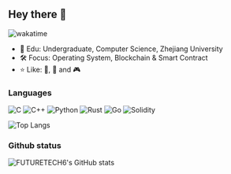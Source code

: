 ## Hey there :wave:

![wakatime](https://wakatime.com/badge/user/5a7abdae-6e7d-4bd8-8663-e76179b44ecb.svg?style=flat)

* :open_book: Edu: Undergraduate, Computer Science, Zhejiang University
* :hammer_and_wrench: Focus: Operating System, Blockchain & Smart Contract
* :star: Like: :tennis:, :bicyclist: and :video_game:

### Languages

![C](https://img.shields.io/badge/C-1f2430?style=flat&logo=C&logoColor=73d0ff)
![C++](https://img.shields.io/badge/C++-1f2430?style=flat&logo=C%2B%2B&logoColor=73d0ff)
![Python](https://img.shields.io/badge/Python-1f2430?style=flat&logo=Python&logoColor=73d0ff)
![Rust](https://img.shields.io/badge/Rust-1f2430?style=flat&logo=Rust&logoColor=73d0ff)
![Go](https://img.shields.io/badge/Go-1f2430?style=flat&logo=Go&logoColor=73d0ff)
![Solidity](https://img.shields.io/badge/Solidity-1f2430?style=flat&logo=Solidity&logoColor=73d0ff)

![Top Langs](https://github-readme-stats-futuretech6.vercel.app/api/top-langs/?username=FUTURETECH6&count_private=true&layout=compact&langs_count=10&theme=ayu-mirage&exclude_repo=github-readme-stats,CA_LAB&hide=jupyter%20notebook,html,tsql,css,scss)

### Github status

![FUTURETECH6's GitHub stats](https://github-readme-stats-futuretech6.vercel.app/api?username=FUTURETECH6&count_private=true&include_all_commits=true&show_icons=true&theme=ayu-mirage)

<!--
"ayu-mirage": {
    title_color: "f4cd7c",
    icon_color: "73d0ff",
    text_color: "c7c8c2",
    bg_color: "1f2430",
}
-->
